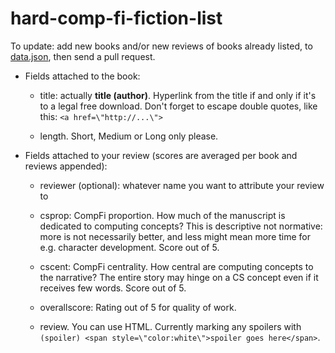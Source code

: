 # hard-comp-fi-fiction-list 

To update: add new books and/or new reviews of books already listed, to [data.json](data.json), then send a pull request. 

* Fields attached to the book:

  * title: actually **title (author)**. Hyperlink from the title if and only if it's to a legal free download. Don't forget to escape double quotes, like this: `<a href=\"http://...\">`

  * length. Short, Medium or Long only please.
  
* Fields attached to your review (scores are averaged per book and reviews appended):

  * reviewer (optional): whatever name you want to attribute your review to
  
  * csprop: CompFi proportion. How much of the manuscript is dedicated to computing concepts? This is descriptive not normative: more is not necessarily better, and less might mean more time for e.g. character development. Score out of 5.
  
  * cscent: CompFi centrality. How central are computing concepts to the narrative? The entire story may hinge on a CS concept even if it receives few words. Score out of 5.

  * overallscore: Rating out of 5 for quality of work.
  
  * review. You can use HTML. Currently marking any spoilers with `(spoiler) <span style=\"color:white\">spoiler goes here</span>`.
  

